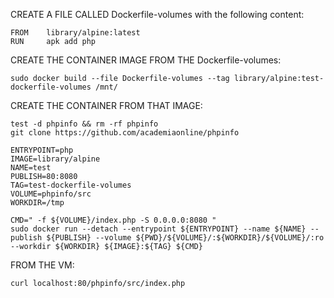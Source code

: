 CREATE A FILE CALLED Dockerfile-volumes with the following content:
```
FROM    library/alpine:latest
RUN     apk add php
```
CREATE THE CONTAINER IMAGE FROM THE Dockerfile-volumes:
```
sudo docker build --file Dockerfile-volumes --tag library/alpine:test-dockerfile-volumes /mnt/
```
CREATE THE CONTAINER FROM THAT IMAGE:
```
test -d phpinfo && rm -rf phpinfo
git clone https://github.com/academiaonline/phpinfo

ENTRYPOINT=php
IMAGE=library/alpine
NAME=test
PUBLISH=80:8080
TAG=test-dockerfile-volumes
VOLUME=phpinfo/src
WORKDIR=/tmp

CMD=" -f ${VOLUME}/index.php -S 0.0.0.0:8080 "
sudo docker run --detach --entrypoint ${ENTRYPOINT} --name ${NAME} --publish ${PUBLISH} --volume ${PWD}/${VOLUME}/:${WORKDIR}/${VOLUME}/:ro --workdir ${WORKDIR} ${IMAGE}:${TAG} ${CMD}
```
FROM THE VM:
```
curl localhost:80/phpinfo/src/index.php
```
